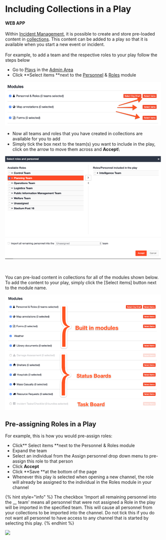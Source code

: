 # Including Collections in a Play

#### WEB APP

Within [Incident Management](../getting-started.md), it is possible to create and store pre-loaded content in [collections](../admin-area/collections/). This content can be added to a play so that it is available when you start a new event or incident. \
\
For example, to add a team and the respective roles to your play follow the steps below

* Go to [Plays](./) in the [Admin Area](../admin-area/)
* Click **Select items **next to the [Personnel](../personnel/) & [Roles](../../personnel-and-training/roles/) module

![](<../../.gitbook/assets/including collections in a play.png>)

* Now all teams and roles that you have created in collections are available for you to add
* Simply tick the box next to the team(s) you want to include in the play, click on the arrow to move them across and **Accept**\


![](<../../.gitbook/assets/select roles and personnel.png>)

\
\
You can pre-load content in collections for all of the modules shown below. To add the content to your play, simply click the \[Select items] button next to the module name. 

![](<../../.gitbook/assets/selecting modules for play.png>)

## Pre-assigning Roles in a Play

For example, this is how you would pre-assign roles: 

* Click** Select items **next to the Personnel & Roles module
* Expand the team
* Select an individual from the Assign personnel drop down menu to pre-assign this role to that person
* Click **Accept**
* Click **Save **at the bottom of the page
* Whenever this play is selected when opening a new channel, the role will already be assigned to the individual in the Roles module in your channel

{% hint style="info" %}
The checkbox 'Import all remaining personnel into the \__\__ team' means all personnel that were not assigned a Role in the play will be imported in the specified team. This will cause all personnel from your collections to be imported into the channel. Do not tick this if you do not want all personnel to have access to any channel that is started by selecting this play. 
{% endhint %}

![](<../../.gitbook/assets/assigning roles in a play.gif>)
